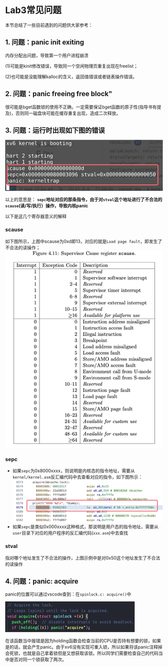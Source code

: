 
# Lab3常见问题

本节总结了一些目前遇到的问题供大家参考：

## 1. 问题：panic init exiting
    
内存分配出问题，导致第一个用户进程崩溃

(1)可能是kinit修改错误，导致同一个空闲物理页重复出现在freelist；

(2)也可能是没能理解kalloc的含义，返回值错误或者链表操作错误。

    

## 2. 问题：panic freeing free block"

很可能是bget函数锁的使用不正确，一定需要保证bget函数的原子性(指导书有提及)，否则同一磁盘块可能在缓存重复出现，造成二次释放。

## 3. 问题：运行时出现如下图的错误

![](lab3.assets/kerneltrap.png)

以上的意思是： **`sepc`地址对应的那条指令，由于对`stval`这个地址进行了不合法的`scause`(读/写/执行）操作，导致内核panic**

以下是这几个寄存器意义的解释

### scause

如下图所示，上图中scause为0xd即13，对应的就是`Load page fault`，即发生了不合法的读操作；
![](lab3.assets/scause.png)

### sepc

- 如果`sepc`为0x8000xxxx，则说明是内核态的指令地址，需要从`kernel/kernel.asm`反汇编代码中去查看对应的指令，如下图所示：
![](lab3.assets/kernel_asm.png)
- 如果`sepc`是类似0x000xxxx这种格式，那说明是用户态的指令地址，需要从`user`目录下对应的用户程序的反汇编代码(`xxx.asm`)中去查找

### stval

指对哪个地址发生了不合法的操作，上图示例中是对0x50这个地址发生了不合法的读操作

## 4. 问题：panic: acquire

panic的位置可以通过vscode查到：在`spinlock.c: acquire()`中

![](lab3.assets/acquire-panic.png)

在该函数当中报错是因为holding函数会检查当前的CPU是否持有想要的锁，如果是的话，就会产生panic。由于xv6没有实现可重入锁，所以如果将该panic注释掉会死锁，也就是自己拿着锁但是又想获取该锁。所以同学们需要检查自己的代码当中是否对同一个锁获取了两次。